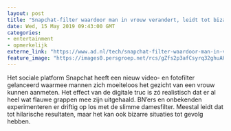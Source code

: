 ```yaml
---
layout: post
title: "Snapchat-filter waardoor man in vrouw verandert, leidt tot bizarre situaties"
date: Wed, 15 May 2019 09:43:00 GMT
categories: 
- entertainment 
- opmerkelijk 
externe_link: "https://www.ad.nl/tech/snapchat-filter-waardoor-man-in-vrouw-verandert-leidt-tot-bizarre-situaties~a5fefd66/"
feature_image: "https://images0.persgroep.net/rcs/gZfs2p3afCsyrq32ghuAHosY0_k/diocontent/148421548/_fitwidth/400/?appId=21791a8992982cd8da851550a453bd7f&quality=0.7"
---
```


Het sociale platform Snapchat heeft een nieuw video- en fotofilter gelanceerd waarmee mannen zich moeiteloos het gezicht van een vrouw kunnen aanmeten. Het effect van de digitale truc is zó realistisch dat er al heel wat flauwe grappen mee zijn uitgehaald. BN’ers en onbekenden experimenteren er driftig op los met de slimme damesfilter. Meestal leidt dat tot hilarische resultaten, maar het kan ook bizarre situaties tot gevolg hebben.
